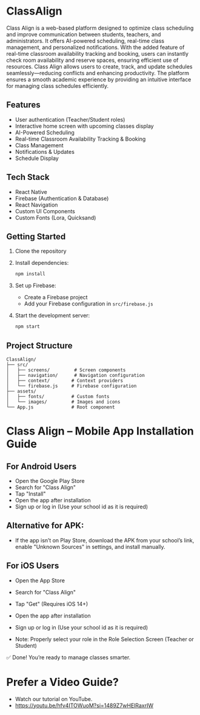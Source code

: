 # ClassAlign

Class Align is a web-based platform designed to optimize class scheduling and improve communication between students, teachers, and administrators. It offers AI-powered scheduling, real-time class management, and personalized notifications. With the added feature of real-time classroom availability tracking and booking, users can instantly check room availability and reserve spaces, ensuring efficient use of resources. Class Align allows users to create, track, and update schedules seamlessly—reducing conflicts and enhancing productivity. The platform ensures a smooth academic experience by providing an intuitive interface for managing class schedules efficiently.

## Features

- User authentication (Teacher/Student roles)
- Interactive home screen with upcoming classes display
- AI-Powered Scheduling
- Real-time Classroom Availability Tracking & Booking
- Class Management
- Notifications & Updates
- Schedule Display

## Tech Stack

- React Native
- Firebase (Authentication & Database)
- React Navigation
- Custom UI Components
- Custom Fonts (Lora, Quicksand)

## Getting Started

1. Clone the repository
2. Install dependencies:
   ```bash
   npm install
   ```
3. Set up Firebase:
   - Create a Firebase project
   - Add your Firebase configuration in `src/firebase.js`

4. Start the development server:
   ```bash
   npm start
   ```

## Project Structure

```
ClassAlign/
├── src/
│   ├── screens/         # Screen components
│   ├── navigation/      # Navigation configuration
│   ├── context/        # Context providers
│   └── firebase.js     # Firebase configuration
├── assets/
│   ├── fonts/          # Custom fonts
│   └── images/         # Images and icons
└── App.js              # Root component
```

# Class Align – Mobile App Installation Guide

## For Android Users

- Open the Google Play Store
- Search for "Class Align"
- Tap "Install"
- Open the app after installation
- Sign up or log in (Use your school id as it is required)

## Alternative for APK:
- If the app isn’t on Play Store, download the APK from your school’s link, enable "Unknown Sources" in settings, and install manually.

## For iOS Users

- Open the App Store

- Search for "Class Align"

- Tap "Get" (Requires iOS 14+)

- Open the app after installation

- Sign up or log in (Use your school id as it is required)

- Note: Properly select your role in the Role Selection Screen (Teacher or Student)

✅ Done! You’re ready to manage classes smarter.

# Prefer a Video Guide?
- Watch our tutorial on YouTube.
- https://youtu.be/hfv4ITOWuoM?si=1489Z7wHElRaxrIW